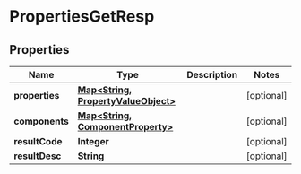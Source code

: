 

# PropertiesGetResp


## Properties

| Name | Type | Description | Notes |
|------------ | ------------- | ------------- | -------------|
|**properties** | [**Map&lt;String, PropertyValueObject&gt;**](PropertyValueObject.md) |  |  [optional] |
|**components** | [**Map&lt;String, ComponentProperty&gt;**](ComponentProperty.md) |  |  [optional] |
|**resultCode** | **Integer** |  |  [optional] |
|**resultDesc** | **String** |  |  [optional] |




